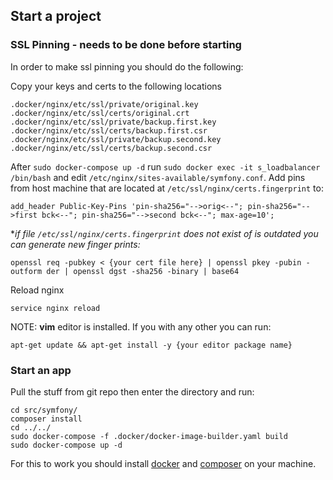 ## Start a project

### SSL Pinning - needs to be done before starting
In order to make ssl pinning you should do the following:

Copy your keys and certs to the following locations
```
.docker/nginx/etc/ssl/private/original.key
.docker/nginx/etc/ssl/certs/original.crt
.docker/nginx/etc/ssl/private/backup.first.key
.docker/nginx/etc/ssl/certs/backup.first.csr
.docker/nginx/etc/ssl/private/backup.second.key
.docker/nginx/etc/ssl/certs/backup.second.csr
```
After `sudo docker-compose up -d` run `sudo docker exec -it s_loadbalancer /bin/bash` and edit `/etc/nginx/sites-available/symfony.conf`. Add pins from host machine that are located at `/etc/ssl/nginx/certs.fingerprint` to:
```
add_header Public-Key-Pins 'pin-sha256="-->orig<--"; pin-sha256="-->first bck<--"; pin-sha256="-->second bck<--"; max-age=10';
```
**if file `/etc/ssl/nginx/certs.fingerprint` does not exist of is outdated you can generate new finger prints:*
```
openssl req -pubkey < {your cert file here} | openssl pkey -pubin -outform der | openssl dgst -sha256 -binary | base64
```
Reload nginx
```
service nginx reload
```
NOTE: **vim** editor is installed. If you with any other you can run:

```
apt-get update && apt-get install -y {your editor package name}
```

### Start an app

Pull the stuff from git repo then enter the directory and run:

```
cd src/symfony/
composer install
cd ../../
sudo docker-compose -f .docker/docker-image-builder.yaml build
sudo docker-compose up -d
```

For this to work you should install [docker] and [composer] on your machine.

[composer]: http://getcomposer.org/
[docker]: https://docs.docker.com/engine/installation/